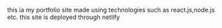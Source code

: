 this ia my portfolio site made using technologies such as react.js,node.js etc.
this site is deployed through netlify
